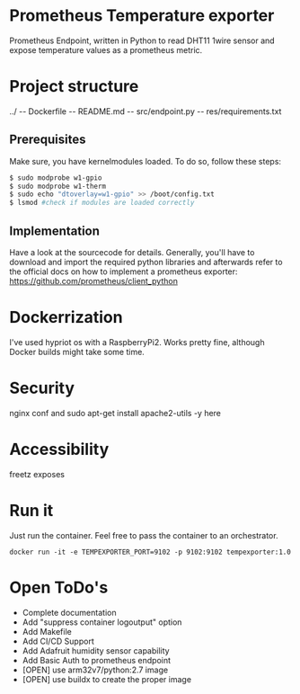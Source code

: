 # Prometheus Temperature exporter

Prometheus Endpoint, written in Python to read DHT11 1wire sensor and expose temperature values as a prometheus metric.

# Project structure

../
  -- Dockerfile
  -- README.md
  -- src/endpoint.py
  -- res/requirements.txt

## Prerequisites

Make sure, you have kernelmodules loaded. To do so, follow these steps:

```bash
$ sudo modprobe w1-gpio
$ sudo modprobe w1-therm
$ sudo echo "dtoverlay=w1-gpio" >> /boot/config.txt
$ lsmod #check if modules are loaded correctly
```

## Implementation

Have a look at the sourcecode for details. Generally, you'll have to download and import the required python libraries 
and afterwards refer to the official docs on how to implement a prometheus exporter: https://github.com/prometheus/client_python

# Dockerrization

I've used hypriot os with a RaspberryPi2. Works pretty fine, although Docker builds might take some time.


# Security
nginx conf and sudo apt-get install apache2-utils -y here

# Accessibility

freetz exposes


# Run it

Just run the container. Feel free to pass the container to an orchestrator. 

`docker run -it -e TEMPEXPORTER_PORT=9102 -p 9102:9102 tempexporter:1.0`

# Open ToDo's
  - Complete documentation
  - Add "suppress container logoutput" option
  - Add Makefile
  - Add CI/CD Support
  - Add Adafruit humidity sensor capability
  - Add Basic Auth to prometheus endpoint
  - [OPEN] use arm32v7/python:2.7 image
  - [OPEN] use buildx to create the proper image